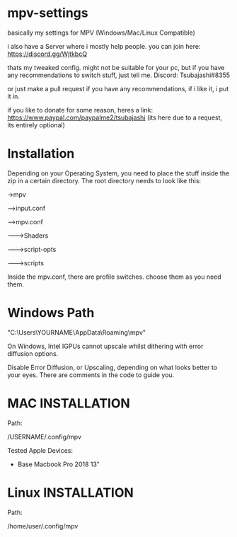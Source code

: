 # mpv-settings
basically my settings for MPV (Windows/Mac/Linux Compatible)

i also have a Server where i mostly help people. you can join here: https://discord.gg/WjtkbcQ

thats my tweaked config.
might not be suitable for your pc, but if you have any recommendations to switch stuff, just tell me.
Discord: Tsubajashi#8355

or just make a pull request if you have any recommendations, if i like it, i put it in.

if you like to donate for some reason, heres a link: https://www.paypal.com/paypalme2/tsubajashi (its here due to a request, its entirely optional)

# Installation
Depending on your Operating System, you need to place the stuff inside the zip in a certain directory.
The root directory needs to look like this:

->mpv

-->input.conf

-->mpv.conf

--->Shaders

--->script-opts

--->scripts

Inside the mpv.conf, there are profile switches. choose them as you need them.
# Windows Path
"C:\Users\YOURNAME\AppData\Roaming\mpv"

On Windows, Intel IGPUs cannot upscale whilst dithering with error diffusion options.

Disable Error Diffusion, or Upscaling, depending on what looks better to your eyes. There are comments in the code to guide you.

# MAC INSTALLATION
Path:

/USERNAME/.config/mpv

Tested Apple Devices:

- Base Macbook Pro 2018 13"


# Linux INSTALLATION
Path:

/home/user/.config/mpv


